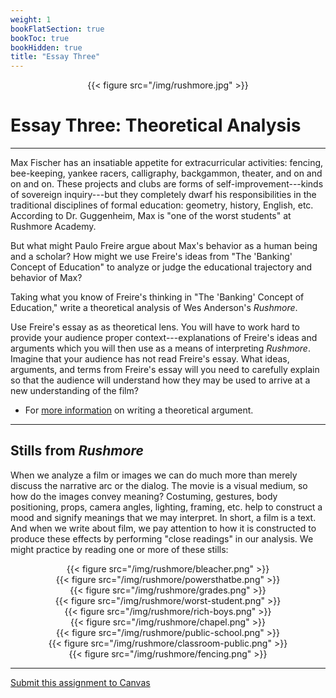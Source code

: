 ```yaml
---
weight: 1
bookFlatSection: true
bookToc: true
bookHidden: true
title: "Essay Three"
---
```


<div style="text-align:center">{{< figure src="/img/rushmore.jpg" >}}</div>


# Essay Three: Theoretical Analysis

---

Max Fischer has an insatiable appetite for extracurricular activities: fencing, bee-keeping, yankee racers, calligraphy, backgammon, theater, and on and on and on. These projects and clubs are forms of self-improvement---kinds of sovereign inquiry---but they completely dwarf his responsibilities in the traditional disciplines of formal education: geometry, history, English, etc. According to Dr. Guggenheim, Max is "one of the worst students" at Rushmore Academy.

But what might Paulo Freire argue about Max's behavior as a human being and a scholar? How might we use Freire's ideas from "The 'Banking' Concept of Education" to analyze or judge the educational trajectory and behavior of Max?

Taking what you know of Freire's thinking in "The 'Banking' Concept of Education," write a theoretical analysis of Wes Anderson's *Rushmore*.

Use Freire's essay as as theoretical lens. You will have to work hard to provide your audience proper context---explanations of Freire's ideas and arguments which you will then use as a means of interpreting *Rushmore*. Imagine that your audience has not read Freire's essay. What ideas, arguments, and terms from Freire's essay will you need to carefully explain so that the audience will understand how they may be used to arrive at a new understanding of the film?

- For [more information](https://no-silo.com/resources/open-handbook/chapter-6/#theoretical-writing) on writing a theoretical argument.

<!---
## Example of Theoretical Analysis

Here is a slice of a theoretical analysis that might give you a sense of how to use the theory and provide proper context for your analysis:


>Although Freire argues that liberation education culminates in a collective effort to change the world, Max's efforts in this regard fail to embrace the communitarian philosophy that Freire espouses. Freire insists that education and knowledge may only exist in dialogue---in the open exchange of ideas between equal partners engaged in a process of mutual inquiry (88). For Freire, these moments of co-inquiry inevitably lead to praxis---where the views, ideas, and values held by a community are used to transform the world into a more democratic and free society (75). While Max is keen to change the world, shaping it to his needs and wants, his praxis is always self-interested; he fails to understand Freire's imperatives of community, dialogue, and consensus. In essence, rather than shape the world *with* others, as Freire implores, Max insists on altering the world for himself alone.
>
>There are numerous examples of Max's selfish failure to engage in the types of communication that Freire recommends. For example, [blah, blah, blah].

--->
---

## Stills from *Rushmore*

When we analyze a film or images we can do much more than merely discuss the narrative arc or the dialog. The movie is a visual medium, so how do the images convey meaning? Costuming, gestures, body positioning, props, camera angles, lighting, framing, etc. help to construct a mood and signify meanings that we may interpret. In short, a film is a text. And when we write about film, we pay attention to how it is constructed to produce these effects by performing "close readings" in our analysis. We might practice by reading one or more of these stills:

<div style="text-align:center">{{< figure src="/img/rushmore/bleacher.png" >}}</div>

<div style="text-align:center">{{< figure src="/img/rushmore/powersthatbe.png" >}}</div>

<div style="text-align:center">{{< figure src="/img/rushmore/grades.png" >}}</div>

<div style="text-align:center">{{< figure src="/img/rushmore/worst-student.png" >}}</div>

<div style="text-align:center">{{< figure src="/img/rushmore/rich-boys.png" >}}</div>

<div style="text-align:center">{{< figure src="/img/rushmore/chapel.png" >}}</div>

<div style="text-align:center">{{< figure src="/img/rushmore/public-school.png" >}}</div>

<div style="text-align:center">{{< figure src="/img/rushmore/classroom-public.png" >}}</div>

<div style="text-align:center">{{< figure src="/img/rushmore/fencing.png" >}}</div>



---

<i class="fa fa-cloud-upload-alt"></i> [Submit this assignment to Canvas](https://canvas.dartmouth.edu)
